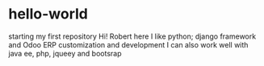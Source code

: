 # hello-world
starting my first repository
Hi! Robert here I like python; django framework and Odoo ERP customization and development
I can also work well with java ee,  php, jqueey  and bootsrap
